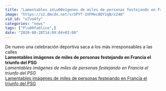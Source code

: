 ```yaml
---
title: "Lamentables im\u00e1genes de miles de personas festejando en Francia el triunfo del PSG"
image: "https://s2.dmcdn.net/v/SPYT-1VFMec0DYIqN/x240"
vid_id: "x7vo4fy"
categories: "news"
tags: ["P\u00fablico",]
date: "2020-08-28T14:09:04+03:00"
---
```

De nuevo una celebración deportiva saca a los más irresponsables a las calles<br><b>Lamentables imágenes de miles de personas festejando en Francia el triunfo del PSG</b><br> <i>Lamentables imágenes de miles de personas festejando en Francia el triunfo del PSG</i><br> <u>Lamentables imágenes de miles de personas festejando en Francia el triunfo del PSG</u>
